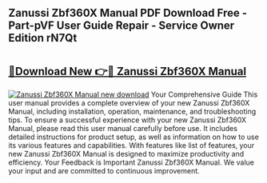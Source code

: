 ## Zanussi Zbf360X Manual PDF Download Free - Part-pVF User Guide Repair - Service Owner Edition rN7Qt

# <h2><a href="http://bc98496.oget.top/?id=Zanussi+Zbf360X+Manual">🔗Download New 👉🔴 Zanussi Zbf360X Manual</a></h2>

[![Zanussi Zbf360X Manual new download](https://i.imgur.com/5g1atiW.png)](http://bc98496.oget.top/?id=Zanussi+Zbf360X+Manual)
Your Comprehensive Guide This user manual provides a complete overview of your new Zanussi Zbf360X Manual, including installation, operation, maintenance, and troubleshooting tips. To ensure a successful experience with your new Zanussi Zbf360X Manual, please read this user manual carefully before use. It includes detailed instructions for product setup, as well as information on how to use its various features and capabilities. With features like list of features, your new Zanussi Zbf360X Manual is designed to maximize productivity and efficiency. Your Feedback is Important Zanussi Zbf360X Manual. We value your input and are committed to continuous improvement.
